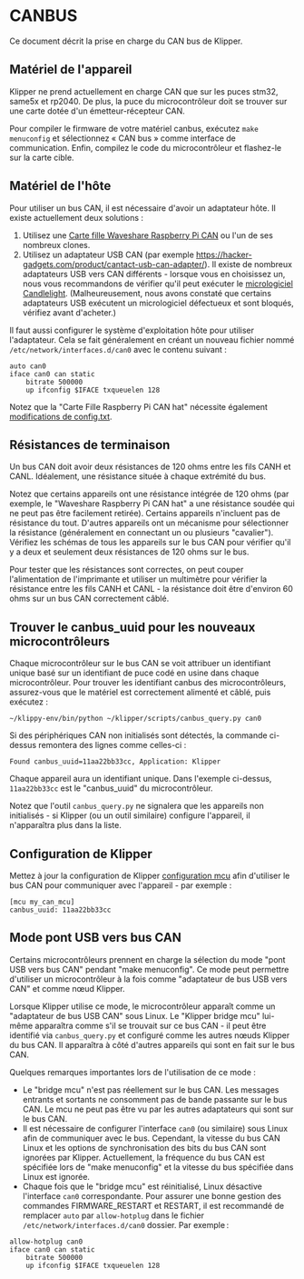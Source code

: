# CANBUS

Ce document décrit la prise en charge du CAN bus de Klipper.

## Matériel de l'appareil

Klipper ne prend actuellement en charge CAN que sur les puces stm32, same5x et rp2040. De plus, la puce du microcontrôleur doit se trouver sur une carte dotée d'un émetteur-récepteur CAN.

Pour compiler le firmware de votre matériel canbus, exécutez `make menuconfig` et sélectionnez « CAN bus » comme interface de communication. Enfin, compilez le code du microcontrôleur et flashez-le sur la carte cible.

## Matériel de l'hôte

Pour utiliser un bus CAN, il est nécessaire d'avoir un adaptateur hôte. Il existe actuellement deux solutions :

1. Utilisez une [Carte fille Waveshare Raspberry Pi CAN](https://www.waveshare.com/rs485-can-hat.htm) ou l'un de ses nombreux clones.
1. Utilisez un adaptateur USB CAN (par exemple <https://hacker-gadgets.com/product/cantact-usb-can-adapter/>). Il existe de nombreux adaptateurs USB vers CAN différents - lorsque vous en choisissez un, nous vous recommandons de vérifier qu'il peut exécuter le [micrologiciel Candlelight](https://github.com/candle-usb/candleLight_fw). (Malheureusement, nous avons constaté que certains adaptateurs USB exécutent un micrologiciel défectueux et sont bloqués, vérifiez avant d'acheter.)

Il faut aussi configurer le système d'exploitation hôte pour utiliser l'adaptateur. Cela se fait généralement en créant un nouveau fichier nommé `/etc/network/interfaces.d/can0` avec le contenu suivant :

```
auto can0
iface can0 can static
    bitrate 500000
    up ifconfig $IFACE txqueuelen 128
```

Notez que la "Carte Fille Raspberry Pi CAN hat" nécessite également [modifications de config.txt](https://www.waveshare.com/wiki/RS485_CAN_HAT).

## Résistances de terminaison

Un bus CAN doit avoir deux résistances de 120 ohms entre les fils CANH et CANL. Idéalement, une résistance située à chaque extrémité du bus.

Notez que certains appareils ont une résistance intégrée de 120 ohms (par exemple, le "Waveshare Raspberry Pi CAN hat" a une résistance soudée qui ne peut pas être facilement retirée). Certains appareils n'incluent pas de résistance du tout. D'autres appareils ont un mécanisme pour sélectionner la résistance (généralement en connectant un ou plusieurs "cavalier"). Vérifiez les schémas de tous les appareils sur le bus CAN pour vérifier qu'il y a deux et seulement deux résistances de 120 ohms sur le bus.

Pour tester que les résistances sont correctes, on peut couper l'alimentation de l'imprimante et utiliser un multimètre pour vérifier la résistance entre les fils CANH et CANL - la résistance doit être d'environ 60 ohms sur un bus CAN correctement câblé.

## Trouver le canbus_uuid pour les nouveaux microcontrôleurs

Chaque microcontrôleur sur le bus CAN se voit attribuer un identifiant unique basé sur un identifiant de puce codé en usine dans chaque microcontrôleur. Pour trouver les identifiant canbus des microcontrôleurs, assurez-vous que le matériel est correctement alimenté et câblé, puis exécutez :

```
~/klippy-env/bin/python ~/klipper/scripts/canbus_query.py can0
```

Si des périphériques CAN non initialisés sont détectés, la commande ci-dessus remontera des lignes comme celles-ci :

```
Found canbus_uuid=11aa22bb33cc, Application: Klipper
```

Chaque appareil aura un identifiant unique. Dans l'exemple ci-dessus, `11aa22bb33cc` est le "canbus_uuid" du microcontrôleur.

Notez que l'outil `canbus_query.py` ne signalera que les appareils non initialisés - si Klipper (ou un outil similaire) configure l'appareil, il n'apparaîtra plus dans la liste.

## Configuration de Klipper

Mettez à jour la configuration de Klipper [configuration mcu](Config_Reference.md#mcu) afin d'utiliser le bus CAN pour communiquer avec l'appareil - par exemple :

```
[mcu my_can_mcu]
canbus_uuid: 11aa22bb33cc
```

## Mode pont USB vers bus CAN

Certains microcontrôleurs prennent en charge la sélection du mode "pont USB vers bus CAN" pendant "make menuconfig". Ce mode peut permettre d'utiliser un microcontrôleur à la fois comme "adaptateur de bus USB vers CAN" et comme nœud Klipper.

Lorsque Klipper utilise ce mode, le microcontrôleur apparaît comme un "adaptateur de bus USB CAN" sous Linux. Le "Klipper bridge mcu" lui-même apparaîtra comme s'il se trouvait sur ce bus CAN - il peut être identifié via `canbus_query.py` et configuré comme les autres nœuds Klipper du bus CAN. Il apparaîtra à côté d'autres appareils qui sont en fait sur le bus CAN.

Quelques remarques importantes lors de l'utilisation de ce mode :

* Le "bridge mcu" n'est pas réellement sur le bus CAN. Les messages entrants et sortants ne consomment pas de bande passante sur le bus CAN. Le mcu ne peut pas être vu par les autres adaptateurs qui sont sur le bus CAN.
* Il est nécessaire de configurer l'interface `can0` (ou similaire) sous Linux afin de communiquer avec le bus. Cependant, la vitesse du bus CAN Linux et les options de synchronisation des bits du bus CAN sont ignorées par Klipper. Actuellement, la fréquence du bus CAN est spécifiée lors de "make menuconfig" et la vitesse du bus spécifiée dans Linux est ignorée.
* Chaque fois que le "bridge mcu" est réinitialisé, Linux désactive l'interface `can0` correspondante. Pour assurer une bonne gestion des commandes FIRMWARE_RESTART et RESTART, il est recommandé de remplacer `auto` par `allow-hotplug` dans le fichier `/etc/network/interfaces.d/can0` dossier. Par exemple :

```
allow-hotplug can0
iface can0 can static
    bitrate 500000
    up ifconfig $IFACE txqueuelen 128
```
